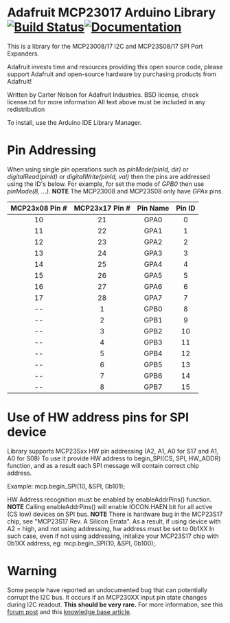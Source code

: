 # Adafruit MCP23017 Arduino Library [![Build Status](https://github.com/adafruit/Adafruit-MCP23017-Arduino-Library/workflows/Arduino%20Library%20CI/badge.svg)](https://github.com/adafruit/Adafruit-MCP23017-Arduino-Library/actions)[![Documentation](https://github.com/adafruit/ci-arduino/blob/master/assets/doxygen_badge.svg)](http://adafruit.github.io/Adafruit-MCP23017-Arduino-Library/html/index.html)

This is a library for the MCP23008/17 I2C and MCP23S08/17 SPI Port Expanders.

Adafruit invests time and resources providing this open source code,
please support Adafruit and open-source hardware by purchasing
products from Adafruit!

Written by Carter Nelson for Adafruit Industries.
BSD license, check license.txt for more information
All text above must be included in any redistribution

To install, use the Arduino IDE Library Manager.

# Pin Addressing

When using single pin operations such as _pinMode(pinId, dir)_ or _digitalRead(pinId)_  or _digitalWrite(pinId, val)_ then the pins are addressed using the ID's below. For example, for set the mode of _GPB0_ then use _pinMode(8, ...)_. **NOTE** The MCP23008 and MCP23S08 only have _GPAx_ pins.

| MCP23x08 Pin # | MCP23x17 Pin # | Pin Name | Pin ID |
| :------------: | :------------: | :------: | :----: |
|       10       |       21       |   GPA0   |   0    |
|       11       |       22       |   GPA1   |   1    |
|       12       |       23       |   GPA2   |   2    |
|       13       |       24       |   GPA3   |   3    |
|       14       |       25       |   GPA4   |   4    |
|       15       |       26       |   GPA5   |   5    |
|       16       |       27       |   GPA6   |   6    |
|       17       |       28       |   GPA7   |   7    |
|       --       |       1        |   GPB0   |   8    |
|       --       |       2        |   GPB1   |   9    |
|       --       |       3        |   GPB2   |   10   |
|       --       |       4        |   GPB3   |   11   |
|       --       |       5        |   GPB4   |   12   |
|       --       |       6        |   GPB5   |   13   |
|       --       |       7        |   GPB6   |   14   |
|       --       |       8        |   GPB7   |   15   |

# Use of HW address pins for SPI device

Library supports MCP23Sxx HW pin addressing (A2, A1, A0 for S17 and A1, A0 for S08)
To use it provide HW address to begin_SPI(CS, SPI, HW_ADDR) function, and as a result each SPI message will contain correct chip address.

Example:
mcp.begin_SPI(10, &SPI, 0b101);

HW Address recognition must be enabled by enableAddrPins() function. **NOTE** Calling enableAddrPins() will enable IOCON.HAEN bit for all active (CS low) devices on SPI bus.
**NOTE**
There is hardware bug in the MCP23S17 chip, see "MCP23S17 Rev. A Silicon Errata".
As a result, if using device with A2 = high, and not using addressing, hw address must be set to 0b1XX
In such case, even if not using addressing, initalize your MCP23S17 chip with 0b1XX address, eg: mcp.begin_SPI(10, &SPI, 0b100);.

# Warning

Some people have reported an undocumented bug that can potentially corrupt the I2C bus.
It occurs if an MCP230XX input pin state changes during I2C readout. **This should be very rare.** For more information, see this [forum post](https://www.microchip.com/forums/m646539.aspx) and this [knowledge base article](https://microchipsupport.force.com/s/article/On-MCP23008-MCP23017-SDA-line-change-when-GPIO7-input-change>).
